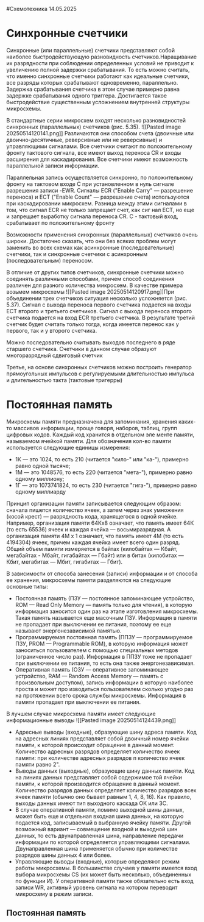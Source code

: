#Схемотехника 
14.05.2025
# Синхронные счетчики
Синхронные (или параллельные) счетчики представляют собой наиболее быстродействующую разновидность счетчиков.Наращивание их разрядности при соблюдении определенных условий не приводит к увеличению полной задержки срабатывания. То есть можно считать, что именно синхронные счетчики работают как идеальные счетчики, все разряды которых срабатывают одновременно, параллельно. Задержка срабатывания счетчика в этом случае примерно равна задержке срабатывания одного триггера. Достигается такое быстродействие существенным усложнением внутренней структуры микросхемы.

В стандартные серии микросхем входят несколько разновидностей синхронных (параллельных) счетчиков (рис. 5.35).
![[Pasted image 20250514120141.png]]
Различаются они способом счета (двоичные или двоично-десятичные, реверсивные или не реверсивные) и управляющими сигналами. Все счетчики считают по положительному фронту тактового сигнала, все имеют выход переноса CR и входы расширения для каскадирования. Все счетчики имеют возможность параллельной записи информации.

Параллельная запись осуществляется синхронно, по положительному фронту на тактовом входе С при установленном в нуль сигнале разрешения записи -EWR. Сигналы ECR ("Enable Carry" — разрешение переноса) и ЕСТ ("Enable Count" — разрешение счета) используются при каскадировании микросхем. Разница между этими сигналами в том, что сигнал ECR не только запрещает счет, как сиг нал ЕСТ, но еще и запрещает выработку сигнала переноса CR. С - тактовый вход, срабатывает по положительному фронту 

Возможности применения синхронных (параллельных) счетчиков очень широки. Достаточно сказать, что они без всяких проблем могут заменить во всех схемах как асинхронные (последовательные) счетчики, так и синхронные счетчики с асинхронным (последовательным) переносом.

В отличие от других типов счетчиков, синхронные счетчики можно соединять различными способами, причем способ соединения различен для разного количества микросхем. В качестве примера возьмем микросхемы
![[Pasted image 20250514120917.png]]При объединении трех счетчиков ситуация несколько усложняется (рис. 5.37). Сигнал с выхода переноса первого счетчика подается на входы ЕСТ второго и третьего счетчиков. Сигнал с выхода переноса второго счетчика подается на вход ECR третьего счетчика. В результате третий счетчик будет считать только тогда, когда имеется перенос как у первого, так и у второго счетчика.

Можно последовательно считывать выходов последнего в ряде старшего счетчика. Счетчики в данном случае образуют многоразрядный сдвиговый счетчик 

Третье, на основе синхронных счетчиков можно построить генератор прямоугольных импульсов с регулируемыми длительностью импульса и длительностью такта (тактовые тригерры)

# Постоянная память
Микросхемы памяти предназначена для запоминания, хранения каких-то массивов информации, проще говоря, наборов, таблиц, групп цифровых кодов. Каждый код хранится в отдельном эле менте памяти, называемом ячейкой памяти. Для обозначения кол-во памяти используется следующие единицы измерения:
- 1К — это 1024, то есть 210 (читается "кило-" или "ка-"), примерно равно одной тысяче; 
- 1М — это 1048576, то есть 220 (читается "мета-"), примерно равно одному миллиону; 
- 1Г — это 1073741824, то есть 230 (читается "гига-"), примерно равно одному миллиарду

Принцип организации памяти записывается следующим образом: сначала пишется количество ячеек, а затем через знак умножения (косой крест) — разрядность кода, хранящегося в одной ячейке. Например, организация памяти 64Кх8 означает, что память имеет 64К (то есть 65536) ячеек и каждая ячейка — восьмиразрядная. А организация памяти 4М х 1 означает, что память имеет 4М (то есть 4194304) ячеек, причем каждая ячейка имеет всего один разряд. Общий объем памяти измеряется в байтах (килобайтах — Кбайт, мегабайтах - Мбайт, гигабайтах — Гбайт) или в битах (килобитах — Кбит, мегабитах — Мбит, гигабитах — Гбит).

В зависимости от способа занесения (записи) информации и от способа ее хранения, микросхемы памяти разделяются на следующие основные типы: 
- Постоянная память (ПЗУ — постоянное запоминающее устройство, ROM — Read Only Memory — память только для чтения), в которую информация заносится один раз на этапе изготовления микросхемы. Такая память называется еще масочным ПЗУ. Информация в памяти не пропадает при выключении ее питания, поэтому ее еще называют энергонезависимой памятью. 
- Программируемая постоянная память (ППЗУ — программируемое ПЗУ, PROM — Programmable ROM), в которую информация может заноситься пользователем с помощью специальных методов (ограниченное число раз). Информация в ППЗУ тоже не пропадает при выключении ее питания, то есть она также энергонезависимая.
- Оперативная память (ОЗУ — оперативное запоминающее устройство, RAM — Random Access Memory — память с произвольным доступом), запись информации в которую наиболее проста и может про изводиться пользователем сколько угодно раз на протяжении всего срока службы микросхемы. Информация в памяти пропадает при выключении ее питания.

В лучшем случае микросхема памяти имеет следующие информационные выводы
![[Pasted image 20250514124439.png]]
- Адресные выводы (входные), образующие шину адреса памяти. Код на адресных линиях представляет собой двоичный номер ячейки памяти, к которой происходит обращение в данный момент. Количество адресных разрядов определяет количество ячеек памяти: при количестве адресных разрядов п количество ячеек памяти равно 2".
- Выводы данных (выходные), образующие шину данных памяти. Код на линиях данных представляет собой содержимое той ячейки памяти, к которой производится обращение в данный момент. Количество разрядов данных определяет количество разрядов всех ячеек памяти (обычно оно бывает равным 1, 4, 8, 16). Как правило, выходы данных имеют тип выходного каскада ОК или ЗС.
- В случае оперативной памяти, помимо выходной шины данных, может быть еще и отдельная входная шина данных, на которую подается код, записываемый в выбранную ячейку памяти. Другой возможный вариант — совмещение входной и выходной шин данных, то есть двунаправленная шина, направление передачи информации по которой определяется управляющими сигналами. Двунаправленная шина применяется обычно при количестве разрядов шины данных 4 или более.
- Управляющие выводы (входные), которые определяют режим работы микросхемы. В большинстве случаев у памяти имеется вход выбора микросхемы CS (их может быть несколько, объединенных по функции И). У оперативной памяти также обязательно есть вход записи WR, активный уровень сигнала на котором переводит микросхему в режим записи.
## Постоянная память
